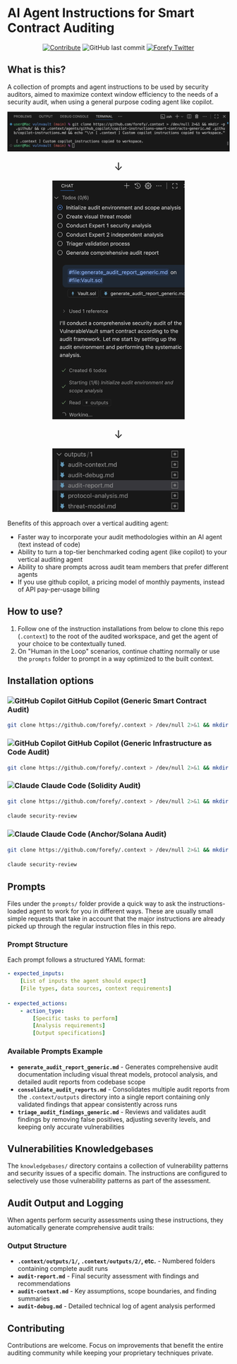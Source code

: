 # AI Agent Instructions for Smart Contract Auditing

<p align="center">
<a href="https://github.com/forefy/.context/edit/main/agents/github_copilot/copilot-instructions-smart-contracts-generic.md"><img alt="Contribute" title="Contribute to copilot-instructions.md" src="https://img.shields.io/badge/Contribute-copilot--instructions.md-blue?logo=github"></a>
<img alt="GitHub last commit" title="GitHub last commit" src="https://img.shields.io/github/last-commit/forefy/.context">
<a href="https://twitter.com/forefy"><img alt="Forefy Twitter" title="Forefy Twitter" src="https://img.shields.io/twitter/follow/forefy.svg?logo=twitter"></a>

</p>

## What is this?

A collection of prompts and agent instructions to be used by security auditors, aimed to maximize context window efficiency to the needs of a security audit, when using a general purpose coding agent like copilot.

<p align="center">
<img src="static/example-1.png" alt="Before: .context reop setup" width="600">
<br><br>
<span style="font-size: 24px;">↓</span>
<br><br>
<img src="static/example-2.png" alt="After: Starting security analysis" width="300">
<br><br>
<span style="font-size: 24px;">↓</span>
<br><br>
<img src="static/example-3.png" alt="Final: Generated Security Report" width="300">
</p>

Benefits of this approach over a vertical auditing agent:
* Faster way to incorporate your audit methodologies within an AI agent (text instead of code)
* Ability to turn a top-tier benchmarked coding agent (like copilot) to your vertical auditing agent
* Ability to share prompts across audit team members that prefer different agents
* If you use github copilot, a pricing model of monthly payments, instead of API pay-per-usage billing


## How to use?

1. Follow one of the instruction installations from below to clone this repo (`.context`) to the root of the audited workspace, and get the agent of your choice to be contextually tuned.
2. On "Human in the Loop" scenarios, continue chatting normally or use the `prompts` folder to prompt in a way optimized to the built context.

## Installation options

### <img src="https://github.githubassets.com/images/modules/site/copilot/copilot.png" width="16" height="16" alt="GitHub Copilot"> GitHub Copilot (Generic Smart Contract Audit)

```bash
git clone https://github.com/forefy/.context > /dev/null 2>&1 && mkdir -p .github/ && cp .context/agents/github_copilot/copilot-instructions-smart-contracts-generic.md .github/copilot-instructions.md && echo "\\n [ .context ] Custom copilot instructions copied to workspace."
```

### <img src="https://github.githubassets.com/images/modules/site/copilot/copilot.png" width="16" height="16" alt="GitHub Copilot"> GitHub Copilot (Generic Infrastructure as Code Audit)

```bash
git clone https://github.com/forefy/.context > /dev/null 2>&1 && mkdir -p .github/ && cp .context/agents/github_copilot/copilot-instructions-iac.md .github/copilot-instructions.md && echo "\\n [ .context ] Custom copilot instructions copied to workspace."
```

### <img src="https://claude.ai/favicon.ico" width="16" height="16" alt="Claude"> Claude Code (Solidity Audit)

```bash
git clone https://github.com/forefy/.context > /dev/null 2>&1 && mkdir -p .claude/commands/ && cp .context/agents/claude_code/security-review-solidity.md .claude/commands/security-review.md && echo "\\n [ .context ] Custom Solidity auditing security-review instructions copied to workspace."

claude security-review
```

### <img src="https://claude.ai/favicon.ico" width="16" height="16" alt="Claude"> Claude Code (Anchor/Solana Audit)

```bash
git clone https://github.com/forefy/.context > /dev/null 2>&1 && mkdir -p .claude/commands/ && cp .context/agents/claude_code/security-review-anchor.md .claude/commands/security-review.md && echo "\\n [ .context ] Custom Anchor/Rust auditing security-review instructions copied to workspace."

claude security-review
```

## Prompts

Files under the `prompts/` folder provide a quick way to ask the instructions-loaded agent to work for you in different ways. These are usually small simple requests that take in account that the major instructions are already picked up through the regular instruction files in this repo.

### Prompt Structure

Each prompt follows a structured YAML format:

```yaml
- expected_inputs:
    [List of inputs the agent should expect]
    [File types, data sources, context requirements]

- expected_actions:
    - action_type:
        [Specific tasks to perform]
        [Analysis requirements]
        [Output specifications]
```

### Available Prompts Example

- **`generate_audit_report_generic.md`** - Generates comprehensive audit documentation including visual threat models, protocol analysis, and detailed audit reports from codebase scope
- **`consolidate_audit_reports.md`** - Consolidates multiple audit reports from the `.context/outputs` directory into a single report containing only validated findings that appear consistently across runs
- **`triage_audit_findings_generic.md`** - Reviews and validates audit findings by removing false positives, adjusting severity levels, and keeping only accurate vulnerabilities

## Vulnerabilities Knowledgebases

The `knowledgebases/` directory contains a collection of vulnerability patterns and security issues of a specific domain. The instructions are configured to selectively use those vulnerability patterns as part of the assessment.

## Audit Output and Logging

When agents perform security assessments using these instructions, they automatically generate comprehensive audit trails:

### Output Structure
- **`.context/outputs/1/`, `.context/outputs/2/`, etc.** - Numbered folders containing complete audit runs
- **`audit-report.md`** - Final security assessment with findings and recommendations  
- **`audit-context.md`** - Key assumptions, scope boundaries, and finding summaries
- **`audit-debug.md`** - Detailed technical log of agent analysis performed

## Contributing

Contributions are welcome. Focus on improvements that benefit the entire auditing community while keeping your proprietary techniques private.
